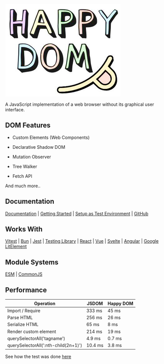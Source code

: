 ![Happy DOM Logo](https://github.com/capricorn86/happy-dom/raw/master/docs/happy-dom-logo.jpg)

A JavaScript implementation of a web browser without its graphical user interface.

## DOM Features

- Custom Elements (Web Components)

- Declarative Shadow DOM

- Mutation Observer

- Tree Walker

- Fetch API

And much more..

## Documentation

[Documentation](https://github.com/capricorn86/happy-dom/wiki/) | [Getting Started](https://github.com/capricorn86/happy-dom/wiki/Getting-started) | [Setup as Test Environment](https://github.com/capricorn86/happy-dom/wiki/Setup-as-Test-Environment) | [GitHub](https://github.com/capricorn86/happy-dom/)

## Works With

[Vitest](https://vitest.dev/) | [Bun](https://bun.sh) | [Jest](https://jestjs.io/) | [Testing Library](https://testing-library.com/) | [React](https://reactjs.org) | [Vue](https://vuejs.org/) | [Svelte](https://svelte.dev/) | [Angular](https://angular.io/) | [Google LitElement](https://lit.dev/)

## Module Systems

[ESM](https://nodejs.org/api/esm.html#introduction) | [CommonJS](https://nodejs.org/api/modules.html#modules-commonjs-modules)

## Performance

| Operation                            | JSDOM   | Happy DOM |
| ------------------------------------ | ------- | --------- |
| Import / Require                     | 333 ms  | 45 ms     |
| Parse HTML                           | 256 ms  | 26 ms     |
| Serialize HTML                       | 65 ms   | 8 ms      |
| Render custom element                | 214 ms  | 19 ms     |
| querySelectorAll('tagname')          | 4.9 ms  | 0.7 ms    |
| querySelectorAll(':nth-child(2n+1)') | 10.4 ms | 3.8 ms    |

See how the test was done [here](https://github.com/capricorn86/happy-dom-performance-test)